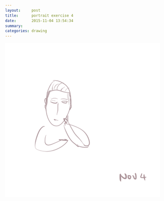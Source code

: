 ```yaml
---
layout:     post
title:      portrait exercise 4
date:       2015-11-04 13:54:34
summary:    
categories: drawing
---
```

![portrait exercise 4](/images/_diary/portrait-exercise-4.png "HX not feeling well.")
